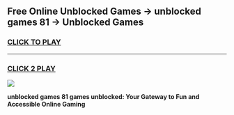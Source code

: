 
## Free Online Unblocked Games → unblocked games 81 → Unblocked Games
<h3>
<a href="https://premium.freeplayer.one?title=unblocked_games_81&ref=21F">CLICK TO PLAY</a></h3>
<hr>

<h3>
<a href="https://premium.freeplayer.one?title=unblocked_games_81&ref=21F">CLICK 2 PLAY</a>
  
</h3>

<a href="https://premium.freeplayer.one?title=unblocked_games_81&ref=21F/"><img src="https://clearcache.store/games.png"></a>


**unblocked games 81 games unblocked: Your Gateway to Fun and Accessible Online Gaming**

